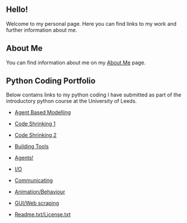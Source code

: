 ## Hello!

Welcome to my personal page. Here you can find links to my work and further information about me. 

## About Me

You can find information about me on my [About Me](https://mayamiddletonwelch.github.io/index2) page. 

## Python Coding Portfolio

Below contains links to my python coding I have submitted as part of the introductory python course at the University of Leeds. 

* [Agent Based Modelling](https://mayamiddletonwelch.github.io/index4)

* [Code Shrinking 1](https://mayamiddletonwelch.github.io/index5)

* [Code Shrinking 2](https://mayamiddletonwelch.github.io/index6)

* [Building Tools](https://mayamiddletonwelch.github.io/index7)

* [Agents!](https://mayamiddletonwelch.github.io/index8)

* [I/O](https://mayamiddletonwelch.github.io/index9)

* [Communicating](https://mayamiddletonwelch.github.io/index10)

* [Animation/Behaviour](https://mayamiddletonwelch.github.io/index11)

* [GUI/Web scraping](https://mayamiddletonwelch.github.io/index12)

* [Readme.txt/License.txt](https://mayamiddletonwelch.github.io/index13)

